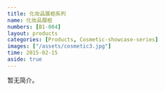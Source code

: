 ```yaml
---
title: 化妆品展柜系列
name: 化妆品展柜
numbers: [B1-004]
layout: products
categories: [Products, Cosmetic-showcase-series]
images: ["/assets/cosmetic3.jpg"]
time: 2015-02-15
aside: true
---
```


暂无简介。

